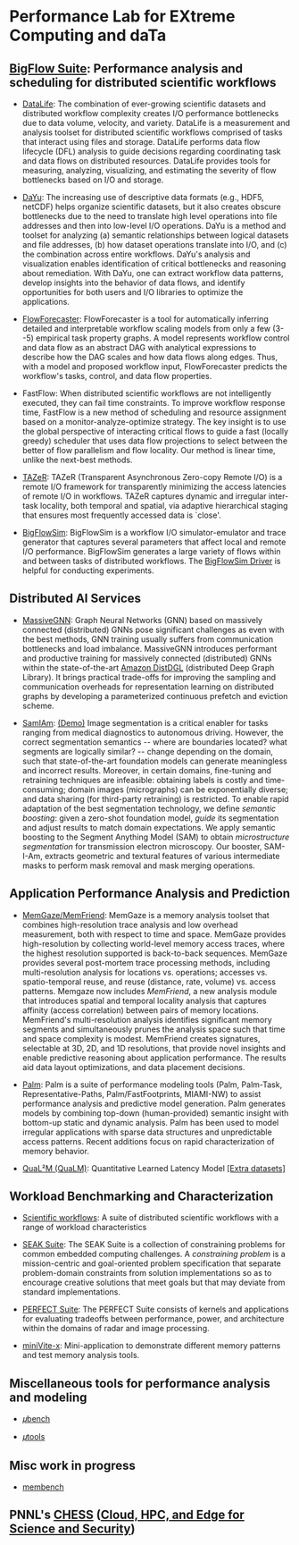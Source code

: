 <!-- -*-Mode: markdown;-*- -->
<!-- $Id$ -->

Performance Lab for EXtreme Computing and daTa
=============================================================================
<!-- https://github.com/PerfLab-EXaCT https://gitlab.com/PerfLab-EXaCT -->
<!-- ~/bin/admin/sync-git-profile ~/1develop -->

<!-- 𝛍 𝜇 𝝁 -->

<a name="list1"></a>
## [BigFlow Suite](https://gitlab.com/perflab-exact/bigflow-suite): Performance analysis and scheduling for distributed scientific workflows
<!-- BigFlow Tools -->

<!-- Measurement and analysis toolset for distributed scientific workflows that use I/O and storage for task composition -->

* [DataLife](https://github.com/pnnl/datalife):
The combination of ever-growing scientific datasets and distributed workflow complexity creates I/O performance bottlenecks due to data volume, velocity, and variety. DataLife is a measurement and analysis toolset for distributed scientific workflows comprised of tasks that interact using files and storage. DataLife performs data flow lifecycle (DFL) analysis to guide decisions regarding coordinating task and data flows on distributed resources. DataLife provides tools for measuring, analyzing, visualizing, and estimating the severity of flow bottlenecks based on I/O and storage.

* [DaYu](https://github.com/pnnl/DaYu):
The increasing use of descriptive data formats (e.g., HDF5, netCDF) helps organize scientific datasets, but it also creates obscure bottlenecks due to the need to translate high level operations into file addresses and then into low-level I/O operations. DaYu is a method and toolset for analyzing (a) semantic relationships between logical datasets and file addresses, (b) how dataset operations translate into I/O, and (c) the combination across entire workflows. DaYu's analysis and visualization enables identification of critical bottlenecks and reasoning about remediation. With DaYu, one can extract workflow data patterns, develop insights into the behavior of data flows, and identify opportunities for both users and I/O libraries to optimize the applications.

* [FlowForecaster](https://github.com/pnnl/FlowForecaster): FlowForecaster is a tool for automatically inferring detailed and interpretable workflow scaling models from only a few (3--5) empirical task property graphs. A model represents workflow control and data flow as an abstract DAG with analytical expressions to describe how the DAG scales and how data flows along edges. Thus, with a model and proposed workflow input, FlowForecaster predicts the workflow's tasks, control, and data flow properties. 

* FastFlow: <!-- [FastFlow]() https://github.com/pnnl/FastFlow https://github.com/PerfLab-EXaCT/FastFlow/ -->
When distributed scientific workflows are not intelligently executed, they can fail time constraints. To improve workflow response time, FastFlow is a new method of scheduling and resource assignment based on a monitor-analyze-optimize strategy. The key insight is to use the global perspective of interacting critical flows to guide a fast (locally greedy) scheduler that uses data flow projections to select between the better of flow parallelism and flow locality. Our method is linear time, unlike the next-best methods.

<!-- Candice's SPM / resource discovery -->

* [TAZeR](https://github.com/pnnl/tazer):
TAZeR (Transparent Asynchronous Zero-copy Remote I/O) is a remote I/O framework for transparently minimizing the access latencies of remote I/O in workflows. TAZeR captures dynamic and irregular inter-task locality, both temporal and spatial, via adaptive hierarchical staging that ensures most frequently accessed data is `close'.

* [BigFlowSim](https://github.com/PerfLab-EXaCT/BigFlowSim):
BigFlowSim is a workflow I/O simulator-emulator and trace generator that captures several parameters that affect local and remote I/O performance. BigFlowSim generates a large variety of flows within and between tasks of distributed workflows. The [BigFlowSim Driver](https://github.com/PerfLab-EXaCT/BigFlowSim-Driver) is helpful for conducting experiments.


<a name="list2"></a>
## Distributed AI Services

* [MassiveGNN](https://github.com/pnnl/MassiveGNN): <!-- [(development)](https://github.com/aishwaryyasarkar/Distributed_DGL) -->
    Graph Neural Networks (GNN) based on massively connected (distributed) GNNs pose significant challenges as even with the best methods, GNN training usually suffers from communication bottlenecks and load imbalance. <!-- due to non-determinism -->
    MassiveGNN introduces performant and productive training for massively connected (distributed) GNNs within the state-of-the-art [Amazon DistDGL](https://www.dgl.ai) (distributed Deep Graph Library). It brings practical trade-offs for improving the sampling and communication overheads for representation learning on distributed graphs by developing a parameterized continuous prefetch and eviction scheme.
    <!--  Performant and productive training for massively connected (distributed) GNNs within [Deep Graph Library](https://www.dgl.ai). These GNNs can be distributed on distributed and continuum resources. -->

* [SamIAm](https://github.com/pnnl/SAMIAm): <!-- https://github.com/PerfLab-EXaCT/SamIAm -->
    [(Demo)](https://colab.research.google.com/github/PerfLab-EXaCT/SamIAm-LabelStudio/blob/main/SamIAm_Demo.ipynb)
    Image segmentation is a critical enabler for tasks ranging from medical diagnostics to autonomous driving. However, the correct segmentation semantics -- where are boundaries located? what segments are logically similar? -- change depending on the domain, such that state-of-the-art foundation models can generate meaningless and incorrect results. Moreover, in certain domains, fine-tuning and retraining techniques are infeasible: obtaining labels is costly and time-consuming; domain images (micrographs) can be exponentially diverse; and data sharing  (for third-party retraining) is restricted. To enable rapid adaptation of the best segmentation technology, we define _semantic boosting_: given a zero-shot foundation model, _guide_ its segmentation and adjust results to match domain expectations. We apply semantic boosting to the Segment Anything Model (SAM) to obtain _microstructure segmentation_ for transmission electron microscopy. Our booster, SAM-I-Am, extracts geometric and textural features of various intermediate masks to perform mask removal and mask merging operations.

<!-- * [SuperSAM](https://github.com/pnnl/SuperSAM): -->

<!-- * [ViSemZ](https://gitlab.com/perflab-exact/chess/visemz): -->


<a name="list3"></a>
## Application Performance Analysis and Prediction

  * [MemGaze/MemFriend](https://github.com/pnnl/memgaze):
    MemGaze is a memory analysis toolset that combines high-resolution trace analysis and low overhead measurement, both with respect to time and space. MemGaze provides high-resolution by collecting world-level memory access traces, where the highest resolution supported is back-to-back sequences. MemGaze provides several post-mortem trace processing methods, including multi-resolution analysis for locations vs. operations; accesses vs. spatio-temporal reuse, and reuse (distance, rate, volume) vs. access patterns.
    Memgaze now includes *MemFriend*, a new analysis module that introduces spatial and temporal locality analysis that captures affinity (access correlation) between pairs of memory locations. MemFriend's multi-resolution analysis identifies significant memory segments and simultaneously prunes the analysis space such that time and space complexity is modest. MemFriend creates signatures, selectable at 3D, 2D, and 1D resolutions, that provide novel insights and enable predictive reasoning about application performance. The results aid data layout optimizations, and data placement decisions.

  * [Palm](https://gitlab.com/perflab-exact/palm):
  Palm is a suite of performance modeling tools (Palm, Palm-Task, Representative-Paths, Palm/FastFootprints, MIAMI-NW) to assist performance analysis and predictive model generation. Palm generates models by combining top-down (human-provided) semantic insight with bottom-up static and dynamic analysis. Palm has been used to model irregular applications with sparse data structures and unpredictable access patterns. Recent additions focus on rapid characterization of memory behavior.

  * [QuaL²M (QuaLM)](https://github.com/pnnl/qualm):
  Quantitative Learned Latency Model
  [[Extra datasets]](https://github.com/PerfLab-EXaCT/qualm-data)


<a name="list4"></a>
## Workload Benchmarking and Characterization

* [Scientific workflows](https://gitlab.com/perflab-exact/workflows):
A suite of distributed scientific workflows with a range of workload characteristics

* [SEAK Suite](https://github.com/pnnl/seak):
The SEAK Suite is a collection of constraining problems for common embedded computing challenges. A _constraining problem_ is a mission-centric and goal-oriented problem specification that separate problem-domain constraints from solution implementations so as to encourage creative solutions that meet goals but that may deviate from standard implementations.

* [PERFECT Suite](https://github.com/pnnl/perfect):
The PERFECT Suite consists of kernels and applications for evaluating tradeoffs between performance, power, and architecture within the domains of radar and image processing.

* [miniVite-x](https://github.com/PerfLab-EXaCT/minivite-x):
Mini-application to demonstrate different memory patterns and test memory analysis tools.


## Miscellaneous tools for performance analysis and modeling

* [𝜇bench](https://github.com/PerfLab-EXaCT/ubench)

* [𝜇tools](https://github.com/PerfLab-EXaCT/utools)


## Misc work in progress

* [membench](https://github.com/PerfLab-EXaCT/membench)


## PNNL's [CHESS](https://gitlab.com/perflab-exact/chess) ([Cloud, HPC, and Edge for Science and Security](https://www.pnnl.gov/projects/cloud-high-performance-computing-and-edge-science-and-security))

